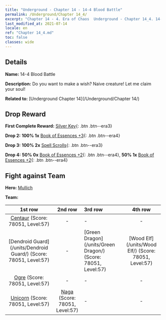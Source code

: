 ```yaml
---
title: "Underground - Chapter 14 - 14-4 Blood Battle"
permalink: /Underground/Chapter 14_4/
excerpt: "Chapter 14 - 4. Era of Chaos  Underground - Chapter 14_4. 14-4 Blood Battle"
last_modified_at: 2021-07-14
locale: en
ref: "Chapter 14_4.md"
toc: false
classes: wide
---
```


## Details

 **Name:** 14-4 Blood Battle

 **Description:** Do you want to make a wish? Naive creature! Let me claim your soul!

 **Related to:** [Underground Chapter 14](/Underground/Chapter 14/)

## Drop Reward

 **First Complete Reward:** [Silver Key](/Items/con_693/){: .btn .btn--era3}

 **Drop 2:** **100% 1x** [Book of Essences +3](/Items/mat_60/){: .btn .btn--era4}

 **Drop 3:** **100% 2x** [Spell Scrolls](/Items/con_694/){: .btn .btn--era3}

 **Drop 4:** **50% 0x** [Book of Essences +2](/Items/mat_53/){: .btn .btn--era4}, **50% 1x** [Book of Essences +2](/Items/mat_53/){: .btn .btn--era4}


## Fight against Team
 **Hero:** [Mullich](/heroes/Mullich/)

 **Team:**


  | 1st row | 2nd row | 3rd row | 4th row |
  |:----:|:----:|:----|:----:|
  | [Centaur](/units/Centaur/) (Score: 78051, Level:57)  | - | - | - |
  | [Dendroid Guard](/units/Dendroid Guard/) (Score: 78051, Level:57)  | - | [Green Dragon](/units/Green Dragon/) (Score: 78051, Level:57)  | [Wood Elf](/units/Wood Elf/) (Score: 78051, Level:57)  |
  | [Ogre](/units/Ogre/) (Score: 78051, Level:57)  | - | - | - |
  | [Unicorn](/units/Unicorn/) (Score: 78051, Level:57)  | [Naga](/units/Naga/) (Score: 78051, Level:57)  | - | - |


